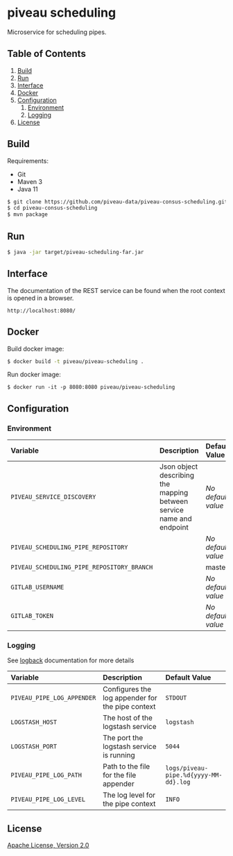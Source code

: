 # piveau scheduling
Microservice for scheduling pipes.

## Table of Contents
1. [Build](#build)
1. [Run](#run)
1. [Interface](#interface)
1. [Docker](#docker)
1. [Configuration](#configuration)
    1. [Environment](#environment)
    1. [Logging](#logging)
1. [License](#license)

## Build
Requirements:
 * Git
 * Maven 3
 * Java 11

```bash
$ git clone https://github.com/piveau-data/piveau-consus-scheduling.git
$ cd piveau-consus-scheduling
$ mvn package
```

## Run

```bash
$ java -jar target/piveau-scheduling-far.jar
```

## Interface

The documentation of the REST service can be found when the root context is opened in a browser.

```
http://localhost:8080/
```

## Docker

Build docker image:
```bash
$ docker build -t piveau/piveau-scheduling .
```

Run docker image:
```^bash
$ docker run -it -p 8080:8080 piveau/piveau-scheduling
```

## Configuration

### Environment
| Variable| Description | Default Value |
| :--- | :--- | :--- |
| `PIVEAU_SERVICE_DISCOVERY` |  Json object describing the mapping between service name and endpoint | _No default value_ |
| `PIVEAU_SCHEDULING_PIPE_REPOSITORY` | | _No default value_ |
| `PIVEAU_SCHEDULING_PIPE_REPOSITORY_BRANCH` | | master |
| `GITLAB_USERNAME` | | _No default value_ |
| `GITLAB_TOKEN` | | _No default value_ |

### Logging
See [logback](https://logback.qos.ch/documentation.html) documentation for more details

| Variable| Description | Default Value |
| :--- | :--- | :--- |
| `PIVEAU_PIPE_LOG_APPENDER` | Configures the log appender for the pipe context | `STDOUT` |
| `LOGSTASH_HOST`            | The host of the logstash service | `logstash` |
| `LOGSTASH_PORT`            | The port the logstash service is running | `5044` |
| `PIVEAU_PIPE_LOG_PATH`     | Path to the file for the file appender | `logs/piveau-pipe.%d{yyyy-MM-dd}.log` |
| `PIVEAU_PIPE_LOG_LEVEL`    | The log level for the pipe context | `INFO` |

## License

[Apache License, Version 2.0](LICENSE.md)
